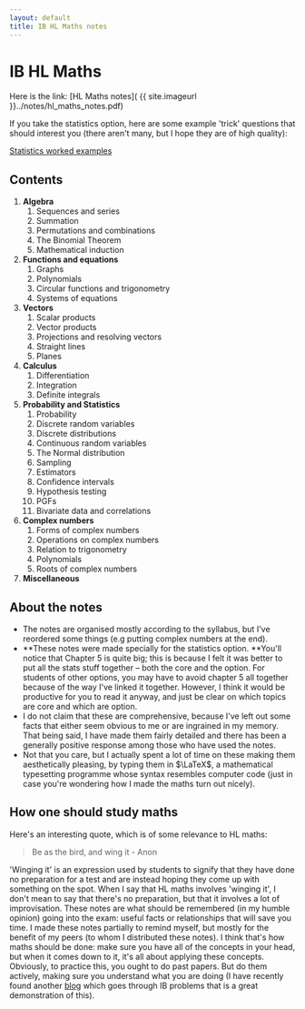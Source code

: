 ```yaml
---
layout: default
title: IB HL Maths notes
---
```


# IB HL Maths

Here is the link: [HL Maths notes]( {{ site.imageurl }}../notes/hl_maths_notes.pdf)

If you take the statistics option, here are some example 'trick' questions that should interest you (there aren't many, but I hope they are of high quality):

[Statistics worked examples](https://reasonabledeviations.files.wordpress.com/2016/02/statistics-worked-examples.pdf)

## Contents

1.  **Algebra**
    1.  Sequences and series
    2.  Summation
    3.  Permutations and combinations
    4.  The Binomial Theorem
    5.  Mathematical induction
2.  **Functions and equations**
    1.  Graphs
    2.  Polynomials
    3.  Circular functions and trigonometry
    4.  Systems of equations
3.  **Vectors**
    1.  Scalar products
    2.  Vector products
    3.  Projections and resolving vectors
    4.  Straight lines
    5.  Planes
4.  **Calculus**
    1.  Differentiation
    2.  Integration
    3.  Definite integrals
5.  **Probability and Statistics**
    1.  Probability
    2.  Discrete random variables
    3.  Discrete distributions
    4.  Continuous random variables
    5.  The Normal distribution
    6.  Sampling
    7.  Estimators
    8.  Confidence intervals
    9.  Hypothesis testing
    10.  PGFs
    11.  Bivariate data and correlations
6.  **Complex numbers**
    1.  Forms of complex numbers
    2.  Operations on complex numbers
    3.  Relation to trigonometry
    4.  Polynomials
    5.  Roots of complex numbers
7.  **Miscellaneous**

## About the notes

*   The notes are organised mostly according to the syllabus, but I've reordered some things (e.g putting complex numbers at the end).
*   **These notes were made specially for the statistics option. **You'll notice that Chapter 5 is quite big; this is because I felt it was better to put all the stats stuff together – both the core and the option. For students of other options, you may have to avoid chapter 5 all together because of the way I've linked it together. However, I think it would be productive for you to read it anyway, and just be clear on which topics are core and which are option.
*   I do not claim that these are comprehensive, because I've left out some facts that either seem obvious to me or are ingrained in my memory. That being said, I have made them fairly detailed and there has been a generally positive response among those who have used the notes.
*   Not that you care, but I actually spent a lot of time on these making them aesthetically pleasing, by typing them in $\LaTeX$, a mathematical typesetting programme whose syntax resembles computer code (just in case you're wondering how I made the maths turn out nicely).

## How one should study maths

Here's an interesting quote, which is of some relevance to HL maths:

> Be as the bird, and wing it - Anon

'Winging it' is an expression used by students to signify that they have done no preparation for a test and are instead hoping they come up with something on the spot. When I say that HL maths involves 'winging it', I don't mean to say that there's no preparation, but that it involves a lot of improvisation. These notes are what should be remembered (in my humble opinion) going into the exam: useful facts or relationships that will save you time. I made these notes partially to remind myself, but mostly for the benefit of my peers (to whom I distributed these notes). I think that's how maths should be done: make sure you have all of the concepts in your head, but when it comes down to it, it's all about applying these concepts. Obviously, to practice this, you ought to do past papers. But do them actively, making sure you understand what you are doing (I have recently found another [blog](https://franklyandjournal.wordpress.com/category/ib-exam-questions/) which goes through IB problems that is a great demonstration of this).

